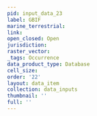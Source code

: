 ```yaml
---
pid: input_data_23
label: GBIF
marine_terrestrial: 
link: 
open_closed: Open
jurisdiction: 
raster_vector: 
_tags: Occurrence
data_product_type: Database
cell_size: 
order: '22'
layout: data_item
collection: data_inputs
thumbnail: ''
full: ''
---
```

